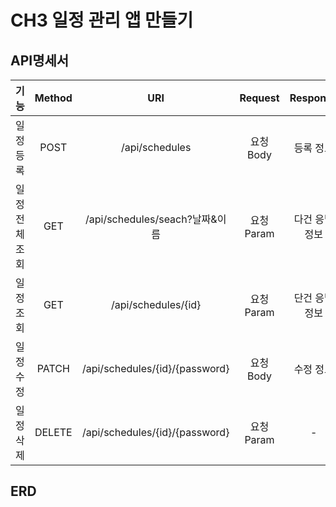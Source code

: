 # CH3 일정 관리 앱 만들기

## API명세서
|    기능    | Method |            URI             | Request | Response | 상태 |
|:--------:| :-: |:--------------------------:| :-: |:--------:| :-: |
|  일정 등록   | POST |       /api/schedules       | 요청 Body |  등록 정보   | 200:정상등록 |
| 일정 전체 조회 | GET | /api/schedules/seach?날짜&이름 | 요청 Param | 다건 응답 정보 | 200:정상조회 |
|  일정 조회   | GET | /api/schedules/{id} | 요청 Param | 단건 응답 정보 | 200:정상조회 |
|  일정 수정   | PATCH | /api/schedules/{id}/{password} | 요청 Body |  수정 정보   | 200:정상수정 |
|  일정 삭제   | DELETE | /api/schedules/{id}/{password} | 요청 Param |    -     | 200:정상삭제 |

## ERD
